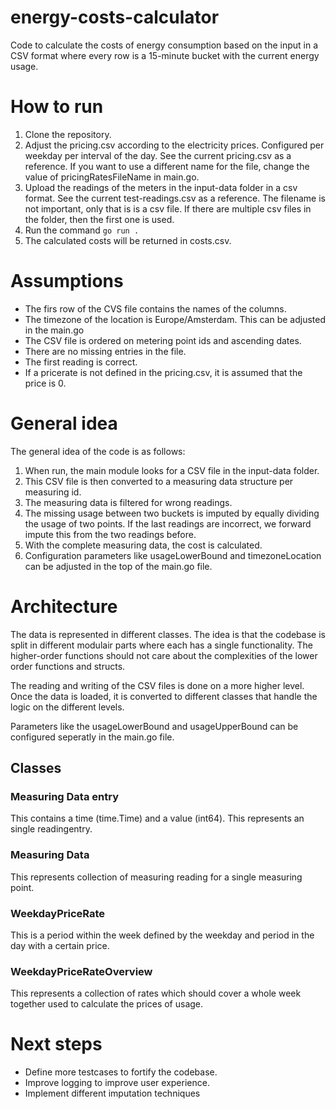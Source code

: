 # energy-costs-calculator
Code to calculate the costs of energy consumption based on the input in a CSV format where every row is a 15-minute bucket with the current energy usage.

# How to run
1. Clone the repository.
2. Adjust the pricing.csv according to the electricity prices. Configured per weekday per interval of the day. See the current pricing.csv as a reference. If you want to use a different name for the file, change the value of pricingRatesFileName in main.go.
3. Upload the readings of the meters in the input-data folder in a csv format. See the current test-readings.csv as a reference. The filename is not important, only that is is a csv file. If there are multiple csv files in the folder, then the first one is used.
4. Run the command <code>go run .</code>
5. The calculated costs will be returned in costs.csv.

# Assumptions
* The firs row of the CVS file contains the names of the columns. 
* The timezone of the location is Europe/Amsterdam. This can be adjusted in the main.go
* The CSV file is ordered on metering point ids and ascending dates. 
* There are no missing entries in the file.
* The first reading is correct.
* If a pricerate is not defined in the pricing.csv, it is assumed that the price is 0.

# General idea
The general idea of the code is as follows:
1. When run, the main module looks for a CSV file in the input-data folder. 
2. This CSV file is then converted to a measuring data structure per measuring id.
3. The measuring data is filtered for wrong readings.
4. The missing usage between two buckets is imputed by equally dividing the usage of two points. If the last readings are incorrect, we forward impute this from the two readings before.
5. With the complete measuring data, the cost is calculated.
6. Configuration parameters like usageLowerBound and timezoneLocation can be adjusted in the top of the main.go file.

# Architecture
The data is represented in different classes. The idea is that the codebase is split in different modulair parts where each has a single functionality. The higher-order functions should not care about the complexities of the lower order functions and structs.

The reading and writing of the CSV files is done on a more higher level. Once the data is loaded, it is converted to different classes that handle the logic on the different levels.

Parameters like the usageLowerBound and usageUpperBound can be configured seperatly in the main.go file.

## Classes

### Measuring Data entry
This contains a time (time.Time) and a value (int64). This represents an single readingentry.

### Measuring Data
This represents collection of measuring reading for a single measuring point.

### WeekdayPriceRate
This is a period within the week defined by the weekday and period in the day with a certain price.

### WeekdayPriceRateOverview
This represents a collection of rates which should cover a whole week together used to calculate the prices of usage.

# Next steps
* Define more testcases to fortify the codebase.
* Improve logging to improve user experience.
* Implement different imputation techniques